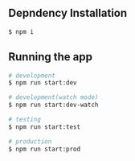 ## Depndency Installation

```bash
$ npm i
```

## Running the app

```bash
# development
$ npm run start:dev

# development(watch mode)
$ npm run start:dev-watch

# testing
$ npm run start:test

# production
$ npm run start:prod
```
